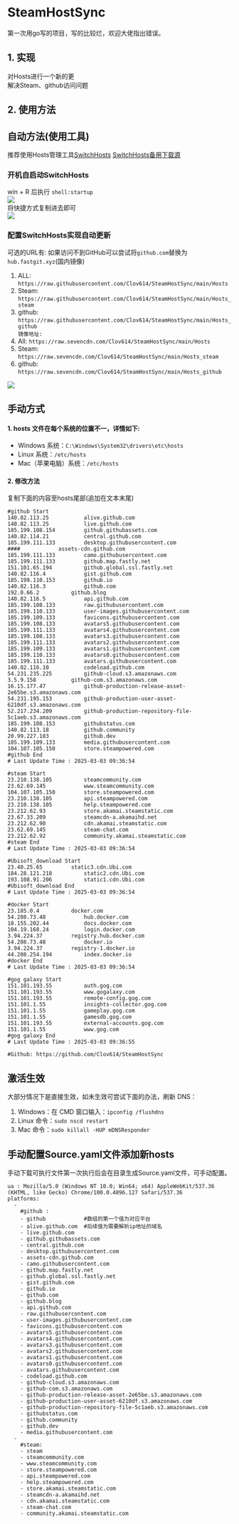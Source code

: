# SteamHostSync
第一次用go写的项目，写的比较烂，欢迎大佬指出错误。

## 1. 实现
对Hosts进行一个新的更  
解决Steam、github访问问题

## 2. 使用方法
## 自动方法(使用工具)
推荐使用Hosts管理工具[SwitchHosts](https://github.com/oldj/SwitchHosts) 
[SwitchHosts备用下载源](https://nas.iaimi.info/s/nT5pb8jMQp32QwB)
### 开机自启动SwitchHosts
win + R 后执行 `shell:startup`    
![](/img/1.png)  
将快捷方式复制进去即可  
![](/img/2.png)  
### 配置SwitchHosts实现自动更新  
可选的URL有:
如果访问不到GitHub可以尝试将`github.com`替换为`hub.fastgit.xyz`(国内镜像)
1. ALL: `https://raw.githubusercontent.com/Clov614/SteamHostSync/main/Hosts`  
2. Steam: `https://raw.githubusercontent.com/Clov614/SteamHostSync/main/Hosts_steam`  
3. github: `https://raw.githubusercontent.com/Clov614/SteamHostSync/main/Hosts_github`    
`镜像地址:`
4. All: `https://raw.sevencdn.com/Clov614/SteamHostSync/main/Hosts`  
5. Steam: `https://raw.sevencdn.com/Clov614/SteamHostSync/main/Hosts_steam`  
6. github: `https://raw.sevencdn.com/Clov614/SteamHostSync/main/Hosts_github`  

![](/img/3.png)

## 手动方式
#### 1. hosts 文件在每个系统的位置不一，详情如下:
- Windows 系统：`C:\Windows\System32\drivers\etc\hosts`
- Linux 系统：`/etc/hosts`
- Mac（苹果电脑）系统：`/etc/hosts`

#### 2. 修改方法
复制下面的内容至hosts尾部(追加在文本末尾)

```
#github Start
140.82.113.25			alive.github.com
140.82.113.25			live.github.com
185.199.108.154			github.githubassets.com
140.82.114.21			central.github.com
185.199.111.133			desktop.githubusercontent.com
####			assets-cdn.github.com
185.199.111.133			camo.githubusercontent.com
185.199.111.133			github.map.fastly.net
151.101.65.194			github.global.ssl.fastly.net
140.82.116.4			gist.github.com
185.199.110.153			github.io
140.82.116.3			github.com
192.0.66.2			github.blog
140.82.116.5			api.github.com
185.199.108.133			raw.githubusercontent.com
185.199.110.133			user-images.githubusercontent.com
185.199.109.133			favicons.githubusercontent.com
185.199.108.133			avatars5.githubusercontent.com
185.199.111.133			avatars4.githubusercontent.com
185.199.108.133			avatars3.githubusercontent.com
185.199.111.133			avatars2.githubusercontent.com
185.199.109.133			avatars1.githubusercontent.com
185.199.110.133			avatars0.githubusercontent.com
185.199.111.133			avatars.githubusercontent.com
140.82.116.10			codeload.github.com
54.231.235.225			github-cloud.s3.amazonaws.com
3.5.9.158			github-com.s3.amazonaws.com
16.15.177.47			github-production-release-asset-2e65be.s3.amazonaws.com
54.231.195.153			github-production-user-asset-6210df.s3.amazonaws.com
52.217.234.209			github-production-repository-file-5c1aeb.s3.amazonaws.com
185.199.108.153			githubstatus.com
140.82.113.18			github.community
20.99.227.183			github.dev
185.199.109.133			media.githubusercontent.com
104.107.105.150			store.steampowered.com
#github End
# Last Update Time : 2025-03-03 09:36:54 

#steam Start
23.210.138.105			steamcommunity.com
23.62.69.145			www.steamcommunity.com
104.107.105.150			store.steampowered.com
23.210.138.105			api.steampowered.com
23.210.138.105			help.steampowered.com
23.212.62.93			store.akamai.steamstatic.com
23.67.33.209			steamcdn-a.akamaihd.net
23.212.62.90			cdn.akamai.steamstatic.com
23.62.69.145			steam-chat.com
23.212.62.92			community.akamai.steamstatic.com
#steam End
# Last Update Time : 2025-03-03 09:36:54 

#Ubisoft_download Start
23.40.25.65			static3.cdn.Ubi.com
184.28.121.218			static2.cdn.Ubi.com
193.108.91.206			static1.cdn.Ubi.com
#Ubisoft_download End
# Last Update Time : 2025-03-03 09:36:54 

#docker Start
23.185.0.4			docker.com
54.208.73.48			hub.docker.com
18.155.202.44			docs.docker.com
104.19.168.24			login.docker.com
3.94.224.37			registry.hub.docker.com
54.208.73.48			docker.io
3.94.224.37			registry-1.docker.io
44.208.254.194			index.docker.io
#docker End
# Last Update Time : 2025-03-03 09:36:54 

#gog galaxy Start
151.101.193.55			auth.gog.com
151.101.193.55			www.gogalaxy.com
151.101.193.55			remote-config.gog.com
151.101.1.55			insights-collector.gog.com
151.101.1.55			gameplay.gog.com
151.101.1.55			gamesdb.gog.com
151.101.193.55			external-accounts.gog.com
151.101.1.55			www.gog.com
#gog galaxy End
# Last Update Time : 2025-03-03 09:36:55 

#Github: https://github.com/Clov614/SteamHostSync

```

## 激活生效
大部分情况下是直接生效，如未生效可尝试下面的办法，刷新 DNS：
1. Windows：在 CMD 窗口输入：`ipconfig /flushdns`
2. Linux 命令：`sudo nscd restart`
3. Mac 命令：`sudo killall -HUP mDNSResponder`  

## 手动配置Source.yaml文件添加新hosts  
手动下载可执行文件第一次执行后会在目录生成Source.yaml文件，可手动配置。  

```
ua : Mozilla/5.0 (Windows NT 10.0; Win64; x64) AppleWebKit/537.36 (KHTML, like Gecko) Chrome/100.0.4896.127 Safari/537.36
platforms:
  -
    #github :
    - github            #数组的第一个值为对应平台
    - alive.github.com  #后续值为需要解析ip地址的域名
    - live.github.com
    - github.githubassets.com
    - central.github.com
    - desktop.githubusercontent.com
    - assets-cdn.github.com
    - camo.githubusercontent.com
    - github.map.fastly.net
    - github.global.ssl.fastly.net
    - gist.github.com
    - github.io
    - github.com
    - github.blog
    - api.github.com
    - raw.githubusercontent.com
    - user-images.githubusercontent.com
    - favicons.githubusercontent.com
    - avatars5.githubusercontent.com
    - avatars4.githubusercontent.com
    - avatars3.githubusercontent.com
    - avatars2.githubusercontent.com
    - avatars1.githubusercontent.com
    - avatars0.githubusercontent.com
    - avatars.githubusercontent.com
    - codeload.github.com
    - github-cloud.s3.amazonaws.com
    - github-com.s3.amazonaws.com
    - github-production-release-asset-2e65be.s3.amazonaws.com
    - github-production-user-asset-6210df.s3.amazonaws.com
    - github-production-repository-file-5c1aeb.s3.amazonaws.com
    - githubstatus.com
    - github.community
    - github.dev
    - media.githubusercontent.com
  -
    #steam:
    - steam
    - steamcommunity.com
    - www.steamcommunity.com
    - store.steampowered.com
    - api.steampowered.com
    - help.steampowered.com
    - store.akamai.steamstatic.com
    - steamcdn-a.akamaihd.net
    - cdn.akamai.steamstatic.com
    - steam-chat.com
    - community.akamai.steamstatic.com
```
